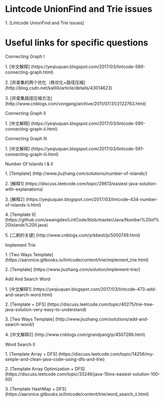 # Lintcode UnionFind and Trie issues
<p>1. [Lintcode UnionFind and Trie issues]

# Useful links for specific questions
<p>Connecting Graph I
<p>1. [中文解释] (https://yeqiuquan.blogspot.com/2017/03/lintcode-589-connecting-graph.html)
<p>2. [并查集的两个优化（秩优化+路径压缩] (http://blog.csdn.net/kalilili/article/details/43014623)
<p>3. [并查集路径压缩方法] (http://www.cnblogs.com/vongang/archive/2011/07/31/2122763.html)

<p>Connecting Graph II
<p>1. [中文解释] (https://yeqiuquan.blogspot.com/2017/03/lintcode-590-connecting-graph-ii.html)

<p><p>Connecting Graph III
<p>1. [中文解释] (https://yeqiuquan.blogspot.com/2017/03/lintcode-591-connecting-graph-iii.html)

<p>Number Of Islands I & II
<p>1. [Template] (http://www.jiuzhang.com/solutions/number-of-islands/)
<p>2. [解释1] (https://discuss.leetcode.com/topic/29613/easiest-java-solution-with-explanations)
<p>3. [解释2] (https://yeqiuquan.blogspot.com/2017/03/lintcode-434-number-of-islands-ii.html)
<p>4. [Template II] (https://github.com/awangdev/LintCode/blob/master/Java/Number%20of%20Islands%20II.java)
<p>5. [二刷的关键] (http://www.cnblogs.com/yrbbest/p/5050749.html)

<p>Implement Trie
<p>1. [Two Ways Template] (https://aaronice.gitbooks.io/lintcode/content/trie/implement_trie.html)
<p>2. [Template] (https://www.jiuzhang.com/solution/implement-trie/)

<p>Add And Search Word
<p>1. [中文解释1] (https://yeqiuquan.blogspot.com/2017/03/lintcode-473-add-and-search-word.html)
<p>2. [Template + DFS] (https://discuss.leetcode.com/topic/40275/trie-tree-java-solution-very-easy-to-understand)
<p>3. [Two Ways Template] (http://www.jiuzhang.com/solutions/add-and-search-word/)
<p>4. [中文解释2] (http://www.cnblogs.com/grandyang/p/4507286.html)

<p>Word Search II
<p>1. [Template Array + DFS] (https://discuss.leetcode.com/topic/14256/my-simple-and-clean-java-code-using-dfs-and-trie)
<p>2. [Template Array Optimization + DFS] (https://discuss.leetcode.com/topic/33246/java-15ms-easiest-solution-100-00)
<p>3. [Template HashMap + DFS] (https://aaronice.gitbooks.io/lintcode/content/trie/word_search_ii.html) 
